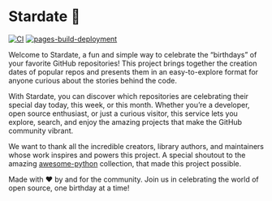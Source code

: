# Stardate 🎉 

[![CI](https://github.com/mmmylnikov/stardate/actions/workflows/ci.yml/badge.svg)](https://github.com/mmmylnikov/stardate/actions/workflows/ci.yml)
[![pages-build-deployment](https://github.com/mmmylnikov/stardate/actions/workflows/pages/pages-build-deployment/badge.svg)](https://github.com/mmmylnikov/stardate/actions/workflows/pages/pages-build-deployment)

Welcome to Stardate, a fun and simple way to celebrate the “birthdays” of your favorite GitHub repositories! This project brings together the creation dates of popular repos and presents them in an easy-to-explore format for anyone curious about the stories behind the code.

With Stardate, you can discover which repositories are celebrating their special day today, this week, or this month. Whether you’re a developer, open source enthusiast, or just a curious visitor, this service lets you explore, search, and enjoy the amazing projects that make the GitHub community vibrant.

We want to thank all the incredible creators, library authors, and maintainers whose work inspires and powers this project. A special shoutout to the amazing [awesome-python](https://github.com/dylanhogg/awesome-python) collection, that made this project possible.

Made with ❤ by and for the community. Join us in celebrating the world of open source, one birthday at a time!
